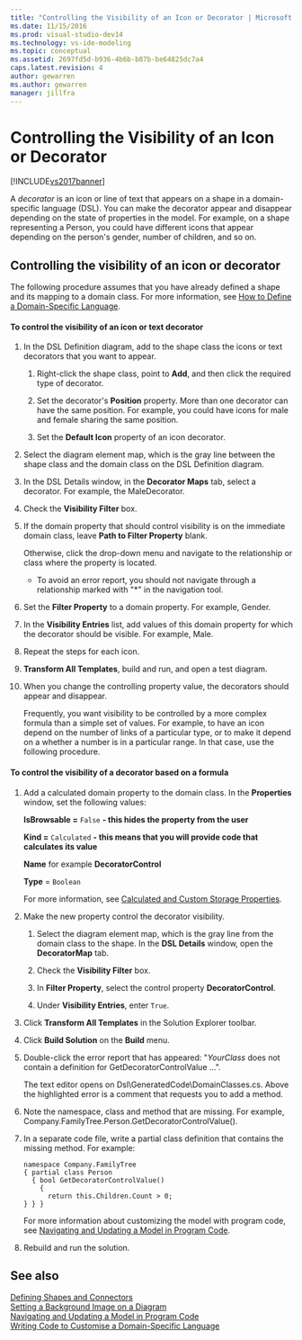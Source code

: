 ```yaml
---
title: "Controlling the Visibility of an Icon or Decorator | Microsoft Docs"
ms.date: 11/15/2016
ms.prod: visual-studio-dev14
ms.technology: vs-ide-modeling
ms.topic: conceptual
ms.assetid: 2697fd5d-b936-4b6b-b87b-be64825dc7a4
caps.latest.revision: 4
author: gewarren
ms.author: gewarren
manager: jillfra
---
```

# Controlling the Visibility of an Icon or Decorator
[!INCLUDE[vs2017banner](../includes/vs2017banner.md)]

A *decorator* is an icon or line of text that appears on a shape in a domain-specific language (DSL). You can make the decorator appear and disappear depending on the state of properties in the model. For example, on a shape representing a Person, you could have different icons that appear depending on the person's gender, number of children, and so on.  
  
## Controlling the visibility of an icon or decorator  
 The following procedure assumes that you have already defined a shape and its mapping to a domain class. For more information, see [How to Define a Domain-Specific Language](../modeling/how-to-define-a-domain-specific-language.md).  
  
#### To control the visibility of an icon or text decorator  
  
1. In the DSL Definition diagram, add to the shape class the icons or text decorators that you want to appear.  
  
   1. Right-click the shape class, point to **Add**, and then click the required type of decorator.  
  
   2. Set the decorator's **Position** property. More than one decorator can have the same position. For example, you could have icons for male and female sharing the same position.  
  
   3. Set the **Default Icon** property of an icon decorator.  
  
2. Select the diagram element map, which is the gray line between the shape class and the domain class on the DSL Definition diagram.  
  
3. In the DSL Details window, in the **Decorator Maps** tab, select a decorator. For example, the MaleDecorator.  
  
4. Check the **Visibility Filter** box.  
  
5. If the domain property that should control visibility is on the immediate domain class, leave **Path to Filter Property** blank.  
  
    Otherwise, click the drop-down menu and navigate to the relationship or class where the property is located.  
  
   - To avoid an error report, you should not navigate through a relationship marked with "*" in the navigation tool.  
  
6. Set the **Filter Property** to a domain property. For example, Gender.  
  
7. In the **Visibility Entries** list, add values of this domain property for which the decorator should be visible. For example, Male.  
  
8. Repeat the steps for each icon.  
  
9. **Transform All Templates**, build and run, and open a test diagram.  
  
10. When you change the controlling property value, the decorators should appear and disappear.  
  
    Frequently, you want visibility to be controlled by a more complex formula than a simple set of values. For example, to have an icon depend on the number of links of a particular type, or to make it depend on a whether a number is in a particular range. In that case, use the following procedure.  
  
#### To control the visibility of a decorator based on a formula  
  
1. Add a calculated domain property to the domain class. In the **Properties** window, set the following values:  
  
     **IsBrowsable =**  `False`  **- this hides the property from the user**  
  
     **Kind =**  `Calculated`  **- this means that you will provide code that calculates its value**  
  
     **Name** for example **DecoratorControl**  
  
     **Type** = `Boolean`  
  
     For more information, see [Calculated and Custom Storage Properties](../modeling/calculated-and-custom-storage-properties.md).  
  
2. Make the new property control the decorator visibility.  
  
    1. Select the diagram element map, which is the gray line from the domain class to the shape. In the **DSL Details** window, open the **DecoratorMap** tab.  
  
    2. Check the **Visibility Filter** box.  
  
    3. In **Filter Property**, select the control property **DecoratorControl**.  
  
    4. Under **Visibility Entries**, enter `True`.  
  
3. Click **Transform All Templates** in the Solution Explorer toolbar.  
  
4. Click **Build Solution** on the **Build** menu.  
  
5. Double-click the error report that has appeared: "*YourClass* does not contain a definition for GetDecoratorControlValue ...".  
  
     The text editor opens on Dsl\GeneratedCode\DomainClasses.cs. Above the highlighted error is a comment that requests you to add a method.  
  
6. Note the namespace, class and method that are missing.  For example, Company.FamilyTree.Person.GetDecoratorControlValue().  
  
7. In a separate code file, write a partial class definition that contains the missing method. For example:  
  
    ```  
    namespace Company.FamilyTree  
    { partial class Person  
      { bool GetDecoratorControlValue()  
        {  
          return this.Children.Count > 0;  
    } } }  
    ```  
  
     For more information about customizing the model with program code, see [Navigating and Updating a Model in Program Code](../modeling/navigating-and-updating-a-model-in-program-code.md).  
  
8. Rebuild and run the solution.  
  
## See also  
 [Defining Shapes and Connectors](../modeling/defining-shapes-and-connectors.md)   
 [Setting a Background Image on a Diagram](../modeling/setting-a-background-image-on-a-diagram.md)   
 [Navigating and Updating a Model in Program Code](../modeling/navigating-and-updating-a-model-in-program-code.md)   
 [Writing Code to Customise a Domain-Specific Language](../modeling/writing-code-to-customise-a-domain-specific-language.md)
